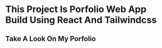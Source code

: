 # This Project Is Porfolio Web App Build Using React And Tailwindcss

## Take A Look On My Porfolio
